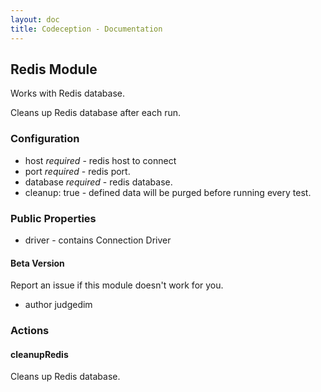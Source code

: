 ```yaml
---
layout: doc
title: Codeception - Documentation
---
```


## Redis Module

Works with Redis database.

Cleans up Redis database after each run.

### Configuration

* host *required* - redis host to connect
* port *required* - redis port.
* database *required* - redis database.
* cleanup: true - defined data will be purged before running every test.

### Public Properties
* driver - contains Connection Driver

#### Beta Version

Report an issue if this module doesn't work for you.

 * author judgedim

### Actions


#### cleanupRedis


Cleans up Redis database.
